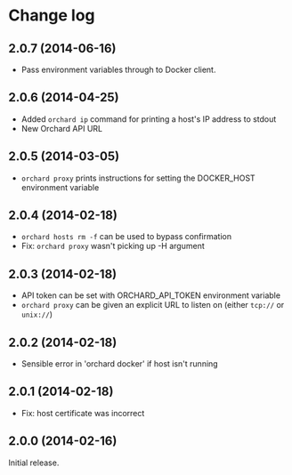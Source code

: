 Change log
==========

2.0.7 (2014-06-16)
------------------

- Pass environment variables through to Docker client.

2.0.6 (2014-04-25)
------------------

- Added `orchard ip` command for printing a host's IP address to stdout
- New Orchard API URL

2.0.5 (2014-03-05)
------------------

- `orchard proxy` prints instructions for setting the DOCKER_HOST environment variable

2.0.4 (2014-02-18)
------------------

- `orchard hosts rm -f` can be used to bypass confirmation
- Fix: `orchard proxy` wasn't picking up -H argument

2.0.3 (2014-02-18)
------------------

- API token can be set with ORCHARD_API_TOKEN environment variable
- `orchard proxy` can be given an explicit URL to listen on (either `tcp://` or `unix://`)

2.0.2 (2014-02-18)
------------------

- Sensible error in 'orchard docker' if host isn't running

2.0.1 (2014-02-18)
------------------

- Fix: host certificate was incorrect

2.0.0 (2014-02-16)
------------------

Initial release.

